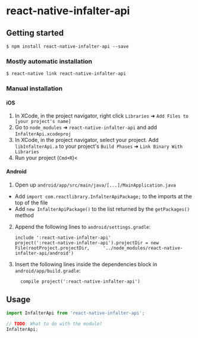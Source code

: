 # react-native-infalter-api

## Getting started

`$ npm install react-native-infalter-api --save`

### Mostly automatic installation

`$ react-native link react-native-infalter-api`

### Manual installation


#### iOS

1. In XCode, in the project navigator, right click `Libraries` ➜ `Add Files to [your project's name]`
2. Go to `node_modules` ➜ `react-native-infalter-api` and add `InfalterApi.xcodeproj`
3. In XCode, in the project navigator, select your project. Add `libInfalterApi.a` to your project's `Build Phases` ➜ `Link Binary With Libraries`
4. Run your project (`Cmd+R`)<

#### Android

1. Open up `android/app/src/main/java/[...]/MainApplication.java`
  - Add `import com.reactlibrary.InfalterApiPackage;` to the imports at the top of the file
  - Add `new InfalterApiPackage()` to the list returned by the `getPackages()` method
2. Append the following lines to `android/settings.gradle`:
  	```
  	include ':react-native-infalter-api'
  	project(':react-native-infalter-api').projectDir = new File(rootProject.projectDir, 	'../node_modules/react-native-infalter-api/android')
  	```
3. Insert the following lines inside the dependencies block in `android/app/build.gradle`:
  	```
      compile project(':react-native-infalter-api')
  	```


## Usage
```javascript
import InfalterApi from 'react-native-infalter-api';

// TODO: What to do with the module?
InfalterApi;
```

